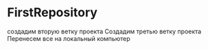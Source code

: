 # FirstRepository
создадим вторую ветку проекта
Создадим третью ветку проекта
Перенесем все на локальный компьютер
